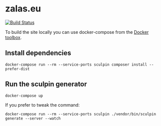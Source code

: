 # zalas.eu

[![Build Status](https://travis-ci.org/jakzal/zalas.eu.svg?branch=source)](https://travis-ci.org/jakzal/zalas.eu)

To build the site locally you can use docker-compose from the [Docker toolbox](https://www.docker.com/docker-toolbox).

## Install dependencies

    docker-compose run --rm --service-ports sculpin composer install --prefer-dist

## Run the sculpin generator

    docker-compose up

If you prefer to tweak the command:

    docker-compose run --rm --service-ports sculpin ./vendor/bin/sculpin generate --server --watch
